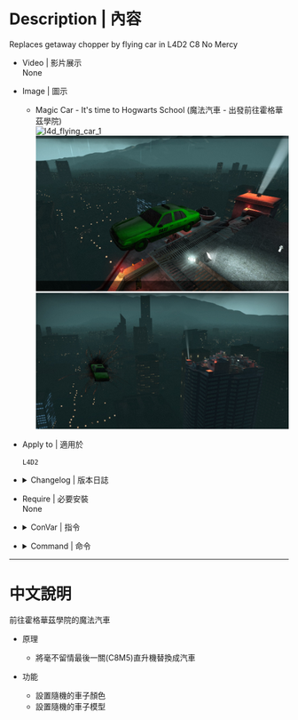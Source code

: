 # Description | 內容
Replaces getaway chopper by flying car in L4D2 C8 No Mercy


* Video | 影片展示
<br/>None

* Image | 圖示
	* Magic Car - It's time to Hogwarts School (魔法汽車 - 出發前往霍格華茲學院)
	<br/>![l4d_flying_car_1](image/l4d_flying_car_1.gif)
	<br/>![l4d_flying_car_2](image/l4d_flying_car_2.jpg)
	<br/>![l4d_flying_car_3](image/l4d_flying_car_3.jpg)

* Apply to | 適用於
	```
	L4D2
	```

* <details><summary>Changelog | 版本日誌</summary>

	* v1.4 (2023-2-18)
	    * Remake codes to make it work in l4d2
	    * Map name check after c8m5

	* v1.0
	    * [Original Plugin by axelnieves2012](https://forums.alliedmods.net/showthread.php?p=2694666)
</details>

* Require | 必要安裝
<br/>None

* <details><summary>ConVar | 指令</summary>

	* cfg/sourcemod/l4d_flying_car.cfg
		```php
        // Custom color (rgb), leave black to use default color
        l4d_flying_car_color ""

        // Enable/Disable this plugin. 0:disable, 1:enable
        l4d_flying_car_enable "1"

        // Explode car? 0:disable, 1:enable
        l4d_flying_car_explode "1"

        // Ignite car on leaving? 0:disable, 1:enable
        l4d_flying_car_ignite "1"

        // Car model (1:taxi, 2:police car)
        l4d_flying_car_model "1"

        // Choose color randomly instead using custom one? 0:disable, 1:enable
        l4d_flying_car_random_color "1"

        // Choose model randomly instead using custom one? 0:disable, 1:enable
        l4d_flying_car_random_model "1"
		```
</details>

* <details><summary>Command | 命令</summary>

    None
</details>

- - - -
# 中文說明
前往霍格華茲學院的魔法汽車

* 原理
	* 將毫不留情最後一關(C8M5)直升機替換成汽車

* 功能
	* 設置隨機的車子顏色
    * 設置隨機的車子模型
